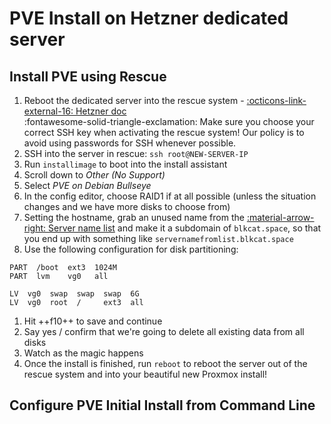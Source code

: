 # PVE Install on Hetzner dedicated server

## Install PVE using Rescue
1. Reboot the dedicated server into the rescue system - [:octicons-link-external-16: Hetzner doc](https://docs.hetzner.com/robot/dedicated-server/troubleshooting/hetzner-rescue-system/)  
:fontawesome-solid-triangle-exclamation: Make sure you choose your correct SSH key when activating the rescue system! Our policy is to avoid using passwords for SSH whenever possible.
2. SSH into the server in rescue: `ssh root@NEW-SERVER-IP`
3. Run `installimage` to boot into the install assistant
4. Scroll down to *Other (No Support)*
5. Select *PVE on Debian Bullseye*
6. In the config editor, choose RAID1 if at all possible (unless the situation changes and we have more disks to choose from)
7. Setting the hostname, grab an unused name from the [:material-arrow-right: Server name list](../Servers/server-naming-convention.md) and make it a subdomain of `blkcat.space`, so that you end up with something like `servernamefromlist.blkcat.space`
8. Use the following configuration for disk partitioning:  
```
PART  /boot  ext3  1024M
PART  lvm    vg0   all

LV  vg0  swap  swap  swap  6G
LV  vg0  root  /     ext3  all
```
1. Hit ++f10++ to save and continue
2. Say yes / confirm that we're going to delete all existing data from all disks
3. Watch as the magic happens
4. Once the install is finished, run `reboot` to reboot the server out of the rescue system and into your beautiful new Proxmox install!

## Configure PVE Initial Install from Command Line